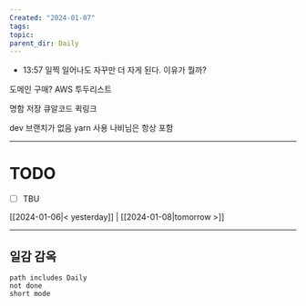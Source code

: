 ```yaml
---
Created: "2024-01-07"
tags: 
topic: 
parent_dir: Daily
---
```

- 13:57
일찍 일어나도 자꾸만 더 자게 된다. 이유가 뭘까? 

도메인 구매? AWS 
투두리스트

명함 저장
큐알코드 퀵링크

dev 브랜치가 없음
yarn 사용
나비님은 항상 포함



----
# TODO
- [ ] TBU 
  
[[2024-01-06|< yesterday]] | [[2024-01-08|tomorrow >]]  
  
---  
## 일감 감옥  
```tasks  
path includes Daily  
not done  
short mode  
```